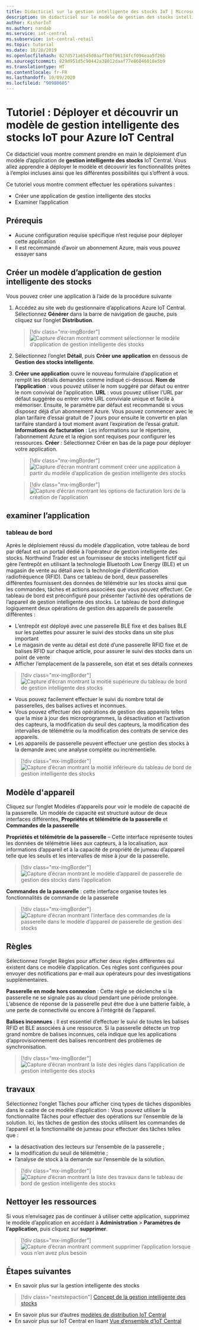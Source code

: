 ```yaml
---
title: Didacticiel sur la gestion intelligente des stocks IoT | Microsoft Docs
description: Un didacticiel sur le modèle de gestion des stocks intelligente IoT pour IoT Central
author: KishorIoT
ms.author: nandab
ms.service: iot-central
ms.subservice: iot-central-retail
ms.topic: tutorial
ms.date: 10/20/2019
ms.openlocfilehash: 827d571a6545d0aaffb0f96134fcf094eaa5f26b
ms.sourcegitcommit: 829d951d5c90442a38012daaf77e86046018e5b9
ms.translationtype: HT
ms.contentlocale: fr-FR
ms.lasthandoff: 10/09/2020
ms.locfileid: "90980605"
---
```

# <a name="tutorial-deploy-and-walk-through-a-smart-inventory-management-application-template"></a>Tutoriel : Déployer et découvrir un modèle de gestion intelligente des stocks IoT pour Azure IoT Central



Ce didacticiel vous montre comment prendre en main le déploiement d’un modèle d’application de **gestion intelligente des stocks** IoT Central. Vous allez apprendre à déployer le modèle et découvrir les fonctionnalités prêtes à l’emploi incluses ainsi que les différentes possibilités qui s’offrent à vous.

Ce tutoriel vous montre comment effectuer les opérations suivantes : 
* Créer une application de gestion intelligente des stocks 
* Examiner l’application 

## <a name="prerequisites"></a>Prérequis

* Aucune configuration requise spécifique n’est requise pour déployer cette application
* Il est recommandé d’avoir un abonnement Azure, mais vous pouvez essayer sans

## <a name="create-smart-inventory-management-application-template"></a>Créer un modèle d’application de gestion intelligente des stocks

Vous pouvez créer une application à l’aide de la procédure suivante

1. Accédez au site web du gestionnaire d’applications Azure IoT Central. Sélectionnez **Générer** dans la barre de navigation de gauche, puis cliquez sur l’onglet **Distribution**.

    > [!div class="mx-imgBorder"]
    > ![Capture d’écran montrant comment sélectionner le modèle d’application de gestion intelligente des stocks](./media/tutorial-iot-central-smart-inventory-management/iotc_retail_homepage.png)

2. Sélectionnez l’onglet **Détail**, puis **Créer une application** en dessous de **Gestion des stocks intelligente**.

3. **Créer une application** ouvre le nouveau formulaire d’application et remplit les détails demandés comme indiqué ci-dessous.
   **Nom de l’application** : vous pouvez utiliser le nom suggéré par défaut ou entrer le nom convivial de l’application.
   **URL** : vous pouvez utiliser l’URL par défaut suggérée ou entrer votre URL conviviale unique et facile à mémoriser. Ensuite, le paramètre par défaut est recommandé si vous disposez déjà d’un abonnement Azure. Vous pouvez commencer avec le plan tarifaire d’essai gratuit de 7 jours pour ensuite le convertir en plan tarifaire standard à tout moment avant l’expiration de l’essai gratuit.
   **Informations de facturation** : Les informations sur le répertoire, l’abonnement Azure et la région sont requises pour configurer les ressources.
   **Créer** : Sélectionnez Créer en bas de la page pour déployer votre application.

    > [!div class="mx-imgBorder"]
    > ![Capture d’écran montrant comment créer une application à partir du modèle d’application de gestion intelligente des stocks](./media/tutorial-iot-central-smart-inventory-management/smart_inventory_management_app_create.png)

    > [!div class="mx-imgBorder"]
    > ![Capture d’écran montrant les options de facturation lors de la création de l’application](./media/tutorial-iot-central-smart-inventory-management/smart-inventory-management-app-create-billinginfo.png)

## <a name="walk-through-the-application"></a>examiner l’application 

### <a name="dashboard"></a>tableau de bord 

Après le déploiement réussi du modèle d’application, votre tableau de bord par défaut est un portail dédié à l’opérateur de gestion intelligente des stocks. Northwind Trader est un fournisseur de stocks intelligent fictif qui gère l’entrepôt en utilisant la technologie Bluetooth Low Energy (BLE) et un magasin de vente au détail avec la technologie d’identification radiofréquence (RFID). Dans ce tableau de bord, deux passerelles différentes fournissent des données de télémétrie sur les stocks ainsi que les commandes, tâches et actions associées que vous pouvez effectuer. Ce tableau de bord est préconfiguré pour présenter l’activité des opérations de l’appareil de gestion intelligente des stocks.
Le tableau de bord distingue logiquement deux opérations de gestion des appareils de passerelle différentes : 
   * L’entrepôt est déployé avec une passerelle BLE fixe et des balises BLE sur les palettes pour assurer le suivi des stocks dans un site plus important
   * Le magasin de vente au détail est doté d’une passerelle RFID fixe et de balises RFID sur chaque article, pour assurer le suivi des stocks dans un point de vente
   * Afficher l’emplacement de la passerelle, son état et ses détails connexes 

> [!div class="mx-imgBorder"]
> ![Capture d’écran montrant la moitié supérieure du tableau de bord de gestion intelligente des stocks](./media/tutorial-iot-central-smart-inventory-management/smart_inventory_management_dashboard1.png)

   * Vous pouvez facilement effectuer le suivi du nombre total de passerelles, des balises actives et inconnues.
   * Vous pouvez effectuer des opérations de gestion des appareils telles que la mise à jour des microprogrammes, la désactivation et l’activation des capteurs, la modification du seuil des capteurs, la modification des intervalles de télémétrie ou la modification des contrats de service des appareils.
   * Les appareils de passerelle peuvent effectuer une gestion des stocks à la demande avec une analyse complète ou incrémentielle.

> [!div class="mx-imgBorder"]
> ![Capture d’écran montrant la moitié inférieure du tableau de bord de gestion intelligente des stocks](./media/tutorial-iot-central-smart-inventory-management/smart_inventory_management_dashboard2.png)

## <a name="device-template"></a>Modèle d'appareil
Cliquez sur l’onglet Modèles d’appareils pour voir le modèle de capacité de la passerelle. Un modèle de capacité est structuré autour de deux interfaces différentes, **Propriétés et télémétrie de la passerelle** et **Commandes de la passerelle**

**Propriétés et télémétrie de la passerelle** – Cette interface représente toutes les données de télémétrie liées aux capteurs, à la localisation, aux informations d’appareil et à la capacité de propriété de jumeau d’appareil telle que les seuils et les intervalles de mise à jour de la passerelle.

> [!div class="mx-imgBorder"]
> ![Capture d’écran montrant le modèle d’appareil de passerelle de gestion des stocks dans l’application](./media/tutorial-iot-central-smart-inventory-management/smart_inventory_management_devicetemplate1.png)


**Commandes de la passerelle** : cette interface organise toutes les fonctionnalités de commande de la passerelle

> [!div class="mx-imgBorder"]
> ![Capture d’écran montrant l’interface des commandes de la passerelle dans le modèle d’appareil de passerelle de gestion des stocks](./media/tutorial-iot-central-smart-inventory-management/smart_inventory_management_devicetemplate2.png)

## <a name="rules"></a>Règles
Sélectionnez l’onglet Règles pour afficher deux règles différentes qui existent dans ce modèle d’application. Ces règles sont configurées pour envoyer des notifications par e-mail aux opérateurs pour des investigations supplémentaires.

**Passerelle en mode hors connexion** : Cette règle se déclenche si la passerelle ne se signale pas au cloud pendant une période prolongée. L’absence de réponse de la passerelle peut être due à une batterie faible, à une perte de connectivité ou encore à l’intégrité de l’appareil.

**Balises inconnues** : Il est essentiel d’effectuer le suivi de toutes les balises RFID et BLE associées à une ressource. Si la passerelle détecte un trop grand nombre de balises inconnues, cela indique que les applications d’approvisionnement des balises rencontrent des problèmes de synchronisation.

> [!div class="mx-imgBorder"]
> ![Capture d’écran montrant la liste des règles dans l’application de gestion intelligente des stocks](./media/tutorial-iot-central-smart-inventory-management/smart_inventory_management_rules.png)

## <a name="jobs"></a>travaux
Sélectionnez l’onglet Tâches pour afficher cinq types de tâches disponibles dans le cadre de ce modèle d’application : Vous pouvez utiliser la fonctionnalité Tâches pour effectuer des opérations sur l’ensemble de la solution. Ici, les tâches de gestion des stocks utilisent les commandes de l’appareil et la fonctionnalité de jumeau pour effectuer des tâches telles que :
   * la désactivation des lecteurs sur l’ensemble de la passerelle ;
   * la modification du seuil de télémétrie ; 
   * l’analyse de stock à la demande sur l’ensemble de la solution.

> [!div class="mx-imgBorder"]
> ![Capture d’écran montrant la liste des travaux dans le tableau de bord de gestion intelligente des stocks](./media/tutorial-iot-central-smart-inventory-management/smart_inventory_management_jobs.png)

## <a name="clean-up-resources"></a>Nettoyer les ressources

Si vous n’envisagez pas de continuer à utiliser cette application, supprimez le modèle d’application en accédant à **Administration** > **Paramètres de l’application**, puis cliquez sur **supprimer**.

> [!div class="mx-imgBorder"]
> ![Capture d’écran montrant comment supprimer l’application lorsque vous n’en avez plus besoin](./media/tutorial-iot-central-smart-inventory-management/smart_inventory_management_cleanup.png)

## <a name="next-steps"></a>Étapes suivantes
* En savoir plus sur la gestion intelligente des stocks 
> [!div class="nextstepaction"]
> [Concept de la gestion intelligente des stocks](./architecture-smart-inventory-management.md)
* En savoir plus sur d’autres [modèles de distribution IoT Central](./overview-iot-central-retail.md)
* En savoir plus sur IoT Central en lisant [Vue d’ensemble d’IoT Central](../core/overview-iot-central.md)